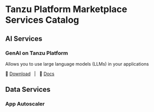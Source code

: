 # Tanzu Platform Marketplace Services Catalog


## AI Services

### GenAI on Tanzu Platform
Allows you to use large language models (LLMs) in your applications 

:floppy_disk: [Download](https://support.broadcom.com/group/ecx/productdownloads?subfamily=GenAI%20on%20Tanzu%20Platform%20for%20Cloud%20Foundry) &nbsp;&nbsp;|&nbsp;&nbsp; :book: [Docs](https://techdocs.broadcom.com/us/en/vmware-tanzu/platform-services/genai-on-tanzu-platform-for-cloud-foundry/10-0/ai-cf/index.html)


## Data Services



### App Autoscaler



